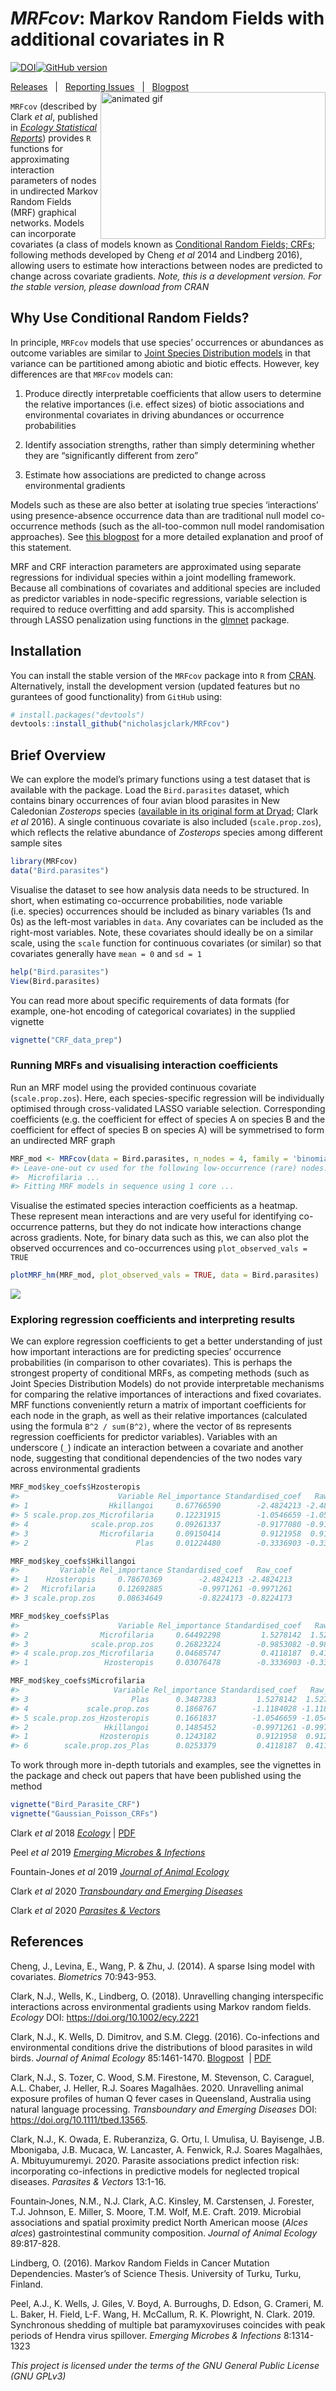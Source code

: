 
<!-- README.md is generated from README.Rmd. Please edit that file -->

# *MRFcov*: Markov Random Fields with additional covariates in R

[![DOI](https://zenodo.org/badge/116616159.svg)](https://zenodo.org/badge/latestdoi/116616159)[![GitHub
version](https://badge.fury.io/gh/nicholasjclark%2FMRFcov.svg)](https://github.com/nicholasjclark/MRFcov)

[Releases](https://github.com/nicholasjclark/MRFcov/releases)   |   [Reporting
Issues](https://github.com/nicholasjclark/MRFcov/issues)   |   [Blogpost](http://nicholasjclark.weebly.com/biotic-interactions.html)
<img align="right" src=http://nicholasjclark.weebly.com/uploads/4/4/9/4/44946407/nclark-network-changes_orig.gif alt="animated gif" width="360" height="235"/>

`MRFcov` (described by Clark *et al*, published in [*Ecology Statistical
Reports*](https://esajournals.onlinelibrary.wiley.com/doi/full/10.1002/ecy.2221))
provides `R` functions for approximating interaction parameters of nodes
in undirected Markov Random Fields (MRF) graphical networks. Models can
incorporate covariates (a class of models known as [Conditional Random
Fields;
CRFs](http://homepages.inf.ed.ac.uk/csutton/publications/crftut-fnt.pdf);
following methods developed by Cheng *et al* 2014 and Lindberg 2016),
allowing users to estimate how interactions between nodes are predicted
to change across covariate gradients. *Note, this is a development
version. For the stable version, please download from CRAN*

## Why Use Conditional Random Fields?

In principle, `MRFcov` models that use species’ occurrences or
abundances as outcome variables are similar to [Joint Species
Distribution
models](https://methodsblog.wordpress.com/2015/12/22/warton_ovaskainen/)
in that variance can be partitioned among abiotic and biotic effects.
However, key differences are that `MRFcov` models can:

1)  Produce directly interpretable coefficients that allow users to
    determine the relative importances (i.e. effect sizes) of biotic
    associations and environmental covariates in driving abundances or
    occurrence probabilities

2)  Identify association strengths, rather than simply determining
    whether they are “significantly different from zero”

3)  Estimate how associations are predicted to change across
    environmental gradients

Models such as these are also better at isolating true species
‘interactions’ using presence-absence occurrence data than are
traditional null model co-occurrence methods (such as the all-too-common
null model randomisation approaches). See [this
blogpost](https://rpubs.com/NickClark47/411878) for a more detailed
explanation and proof of this statement.

MRF and CRF interaction parameters are approximated using separate
regressions for individual species within a joint modelling framework.
Because all combinations of covariates and additional species are
included as predictor variables in node-specific regressions, variable
selection is required to reduce overfitting and add sparsity. This is
accomplished through LASSO penalization using functions in the
[glmnet](https://cran.r-project.org/web/packages/glmnet/index.html)
package.

## Installation

You can install the stable version of the `MRFcov` package into `R` from
[CRAN](https://cran.r-project.org/web/packages/MRFcov/index.html).
Alternatively, install the development version (updated features but no
gurantees of good functionality) from `GitHub` using:

``` r
# install.packages("devtools")
devtools::install_github("nicholasjclark/MRFcov")
```

## Brief Overview

We can explore the model’s primary functions using a test dataset that
is available with the package. Load the `Bird.parasites` dataset, which
contains binary occurrences of four avian blood parasites in New
Caledonian *Zosterops* species ([available in its original form at
Dryad](http://dx.doi.org/10.5061/dryad.pp6k4); Clark *et al* 2016). A
single continuous covariate is also included (`scale.prop.zos`), which
reflects the relative abundance of *Zosterops* species among different
sample sites

``` r
library(MRFcov)
data("Bird.parasites")
```

Visualise the dataset to see how analysis data needs to be structured.
In short, when estimating co-occurrence probabilities, node variable
(i.e. species) occurrences should be included as binary variables (1s
and 0s) as the left-most variables in `data`. Any covariates can be
included as the right-most variables. Note, these covariates should
ideally be on a similar scale, using the `scale` function for continuous
covariates (or similar) so that covariates generally have `mean = 0` and
`sd = 1`

``` r
help("Bird.parasites")
View(Bird.parasites)
```

You can read more about specific requirements of data formats (for
example, one-hot encoding of categorical covariates) in the supplied
vignette

``` r
vignette("CRF_data_prep")
```

### Running MRFs and visualising interaction coefficients

Run an MRF model using the provided continuous covariate
(`scale.prop.zos`). Here, each species-specific regression will be
individually optimised through cross-validated LASSO variable selection.
Corresponding coefficients (e.g. the coefficient for effect of species A
on species B and the coefficient for effect of species B on species A)
will be symmetrised to form an undirected MRF
graph

``` r
MRF_mod <- MRFcov(data = Bird.parasites, n_nodes = 4, family = 'binomial')
#> Leave-one-out cv used for the following low-occurrence (rare) nodes:
#>  Microfilaria ...
#> Fitting MRF models in sequence using 1 core ...
```

Visualise the estimated species interaction coefficients as a heatmap.
These represent mean interactions and are very useful for identifying
co-occurrence patterns, but they do not indicate how interactions change
across gradients. Note, for binary data such as this, we can also plot
the observed occurrences and co-occurrences using `plot_observed_vals =
TRUE`

``` r
plotMRF_hm(MRF_mod, plot_observed_vals = TRUE, data = Bird.parasites)
```

![](README-Readme.fig1-1.png)<!-- -->

### Exploring regression coefficients and interpreting results

We can explore regression coefficients to get a better understanding of
just how important interactions are for predicting species’ occurrence
probabilities (in comparison to other covariates). This is perhaps the
strongest property of conditional MRFs, as competing methods (such as
Joint Species Distribution Models) do not provide interpretable
mechanisms for comparing the relative importances of interactions and
fixed covariates. MRF functions conveniently return a matrix of
important coefficients for each node in the graph, as well as their
relative importances (calculated using the formula `B^2 / sum(B^2)`,
where the vector of `B`s represents regression coefficients for
predictor variables). Variables with an underscore (`_`) indicate an
interaction between a covariate and another node, suggesting that
conditional dependencies of the two nodes vary across environmental
gradients

``` r
MRF_mod$key_coefs$Hzosteropis
#>                      Variable Rel_importance Standardised_coef   Raw_coef
#> 1                  Hkillangoi     0.67766590        -2.4824213 -2.4824213
#> 5 scale.prop.zos_Microfilaria     0.12231915        -1.0546659 -1.0546659
#> 4              scale.prop.zos     0.09261337        -0.9177080 -0.9177080
#> 3                Microfilaria     0.09150414         0.9121958  0.9121958
#> 2                        Plas     0.01224480        -0.3336903 -0.3336903
```

``` r
MRF_mod$key_coefs$Hkillangoi
#>         Variable Rel_importance Standardised_coef   Raw_coef
#> 1    Hzosteropis     0.78670369        -2.4824213 -2.4824213
#> 2   Microfilaria     0.12692885        -0.9971261 -0.9971261
#> 3 scale.prop.zos     0.08634649        -0.8224173 -0.8224173
```

``` r
MRF_mod$key_coefs$Plas
#>                      Variable Rel_importance Standardised_coef   Raw_coef
#> 2                Microfilaria     0.64492298         1.5278142  1.5278142
#> 3              scale.prop.zos     0.26823224        -0.9853082 -0.9853082
#> 4 scale.prop.zos_Microfilaria     0.04685747         0.4118187  0.4118187
#> 1                 Hzosteropis     0.03076478        -0.3336903 -0.3336903
```

``` r
MRF_mod$key_coefs$Microfilaria
#>                     Variable Rel_importance Standardised_coef   Raw_coef
#> 3                       Plas      0.3487383         1.5278142  1.5278142
#> 4             scale.prop.zos      0.1868767        -1.1184028 -1.1184028
#> 5 scale.prop.zos_Hzosteropis      0.1661837        -1.0546659 -1.0546659
#> 2                 Hkillangoi      0.1485452        -0.9971261 -0.9971261
#> 1                Hzosteropis      0.1243182         0.9121958  0.9121958
#> 6        scale.prop.zos_Plas      0.0253379         0.4118187  0.4118187
```

To work through more in-depth tutorials and examples, see the vignettes
in the package and check out papers that have been published using the
method

``` r
vignette("Bird_Parasite_CRF")
vignette("Gaussian_Poisson_CRFs")
```

Clark *et al* 2018
[*Ecology*](https://esajournals.onlinelibrary.wiley.com/doi/full/10.1002/ecy.2221) | [PDF](http://nicholasjclark.weebly.com/uploads/4/4/9/4/44946407/clark_et_al-2018-ecology.pdf)

Peel *et al* 2019 [*Emerging Microbes &
Infections*](https://www.tandfonline.com/doi/full/10.1080/22221751.2019.1661217?af=R)

Fountain-Jones *et al* 2019 [*Journal of Animal
Ecology*](https://besjournals.onlinelibrary.wiley.com/doi/abs/10.1111/1365-2656.13154)

Clark *et al* 2020 [*Transboundary and Emerging
Diseases*](https://onlinelibrary.wiley.com/doi/abs/10.1111/tbed.13565)

Clark *et al* 2020 [*Parasites &
Vectors*](https://parasitesandvectors.biomedcentral.com/articles/10.1186/s13071-020-04016-2)

## References

Cheng, J., Levina, E., Wang, P. & Zhu, J. (2014). A sparse Ising model
with covariates. *Biometrics* 70:943-953.

Clark, N.J., Wells, K., Lindberg, O. (2018). Unravelling changing
interspecific interactions across environmental gradients using Markov
random fields. *Ecology* DOI: <https://doi.org/10.1002/ecy.2221>

Clark, N.J., K. Wells, D. Dimitrov, and S.M. Clegg. (2016).
Co-infections and environmental conditions drive the distributions of
blood parasites in wild birds. *Journal of Animal Ecology* 85:1461-1470.
[Blogpost](http://nicholasjclark.weebly.com/malariafilaria-coinfections.html)
 | [PDF](http://nicholasjclark.weebly.com/uploads/4/4/9/4/44946407/clark_et_al-2016-journal_of_animal_ecology.pdf)

Clark, N.J., S. Tozer, C. Wood, S.M. Firestone, M. Stevenson, C.
Caraguel, A.L. Chaber, J. Heller, R.J. Soares Magalhães. 2020.
Unravelling animal exposure profiles of human Q fever cases in
Queensland, Australia using natural language processing. *Transboundary
and Emerging Diseases* DOI: <https://doi.org/10.1111/tbed.13565>.

Clark, N.J., K. Owada, E. Ruberanziza, G. Ortu, I. Umulisa, U.
Bayisenge, J.B. Mbonigaba, J.B. Mucaca, W. Lancaster, A. Fenwick, R.J.
Soares Magalhães, A. Mbituyumuremyi. 2020. Parasite associations predict
infection risk: incorporating co-infections in predictive models for
neglected tropical diseases. *Parasites & Vectors* 13:1-16.

Fountain‐Jones, N.M., N.J. Clark, A.C. Kinsley, M. Carstensen, J.
Forester, T.J. Johnson, E. Miller, S. Moore, T.M. Wolf, M.E. Craft.
2019. Microbial associations and spatial proximity predict North
American moose (*Alces alces*) gastrointestinal community composition.
*Journal of Animal Ecology* 89:817-828.

Lindberg, O. (2016). Markov Random Fields in Cancer Mutation
Dependencies. Master’s of Science Thesis. University of Turku, Turku,
Finland.

Peel, A.J., K. Wells, J. Giles, V. Boyd, A. Burroughs, D. Edson, G.
Crameri, M. L. Baker, H. Field, L-F. Wang, H. McCallum, R. K. Plowright,
N. Clark. 2019. Synchronous shedding of multiple bat paramyxoviruses
coincides with peak periods of Hendra virus spillover. *Emerging
Microbes & Infections* 8:1314-1323

*This project is licensed under the terms of the GNU General Public
License (GNU GPLv3)*
